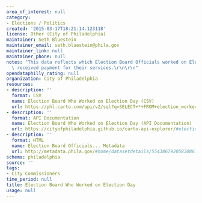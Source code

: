 ```yaml
---
area_of_interest: null
category:
- Elections / Politics
created: '2015-03-17T18:21:14.123118'
license: Other (City of Philadelphia)
maintainer: Seth Bluestein
maintainer_email: seth.bluestein@phila.gov
maintainer_link: null
maintainer_phone: null
notes: "This data reflects which Election Board Officials worked on Election Day and\
  \ received payment for their services.\r\n\r\n"
opendataphilly_rating: null
organization: City of Philadelphia
resources:
- description: ''
  format: CSV
  name: Election Board Who Worked on Election Day (CSV)
  url: https://phl.carto.com/api/v2/sql?q=SELECT+*+FROM+election_worker_general&filename=election_worker_general&format=csv&skipfields=cartodb_id,the_geom,the_geom_webmercator
- description: ''
  format: API Documentation
  name: Election Board Who Worked on Election Day (API Documentation)
  url: https://cityofphiladelphia.github.io/carto-api-explorer/#election_worker_general
- description: ''
  format: HTML
  name: Election Board Officials... Metadata
  url: http://metadata.phila.gov/#home/datasetdetails/5543867920583086178c4f52/
schema: philadelphia
source: ''
tags:
- City Commissioners
time_period: null
title: Election Board Who Worked on Election Day
usage: null
---
```

